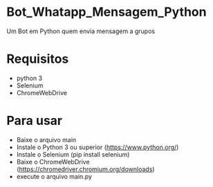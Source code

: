 # Bot_Whatapp_Mensagem_Python
Um Bot em Python quem envia mensagem a grupos

# Requisitos
 - python 3
 - Selenium
 - ChromeWebDrive

# Para usar
 - Baixe o arquivo main 
 - Instale o Python 3 ou superior (https://www.python.org/)
 - Instale o Selenium (pip install selenium)
 - Baixe o ChromeWebDrive (https://chromedriver.chromium.org/downloads)
 - execute o arquivo main.py
